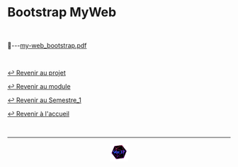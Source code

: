 # Bootstrap MyWeb

<br>

📂---[my-web_bootstrap.pdf](https://github.com/Studio-17/Epitech-Subjects/blob/main/Semestre_1/B-NSA-100/My_web/Bootstrap_MyWeb/my-web_bootstrap.pdf)

<br>

[↩️ Revenir au projet](https://github.com/Studio-17/Epitech-Subjects/tree/main/Semestre_1/B-NSA-100/My_web)

[↩️ Revenir au module](https://github.com/Studio-17/Epitech-Subjects/tree/main/Semestre_1/B-NSA-100)

[↩️ Revenir au Semestre_1](https://github.com/Studio-17/Epitech-Subjects/tree/main/Semestre_1)

[↩️ Revenir à l'accueil](https://github.com/Studio-17/Epitech-Subjects)

<br>

---

<div align="center">

<a href="https://github.com/Studio-17" target="_blank"><img src="../../../../voc17.gif" width="40"></a>

</div>